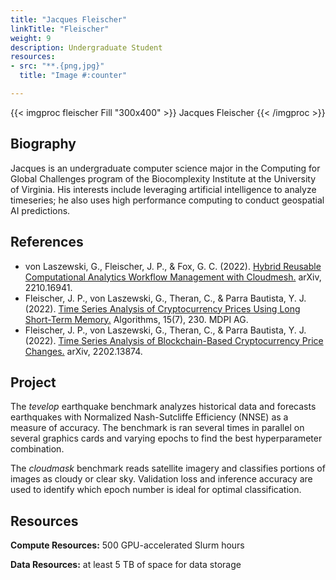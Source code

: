 ```yaml
---
title: "Jacques Fleischer"
linkTitle: "Fleischer"
weight: 9
description: Undergraduate Student
resources:
- src: "**.{png,jpg}"
  title: "Image #:counter"

---
```


{{< imgproc fleischer Fill "300x400" >}}
Jacques Fleischer
{{< /imgproc >}} 

## Biography

Jacques is an undergraduate computer science major
in the Computing for Global Challenges
program of the Biocomplexity Institute at the University
of Virginia. His interests include leveraging artificial
intelligence to analyze timeseries; he also
uses high performance computing to conduct geospatial 
AI predictions.

## References

* von Laszewski, G., Fleischer, J. P., & Fox, G. C. (2022). [Hybrid Reusable Computational Analytics Workflow Management with Cloudmesh.](https://arxiv.org/abs/2210.16941v1) arXiv, 2210.16941.
* Fleischer, J. P., von Laszewski, G., Theran, C., & Parra Bautista, Y. J. (2022). [Time Series Analysis of Cryptocurrency Prices Using Long Short-Term Memory.](https://dx.doi.org/10.3390/a15070230) Algorithms, 15(7), 230. MDPI AG.
* Fleischer, J. P., von Laszewski, G., Theran, C., & Parra Bautista, Y. J. (2022). [Time Series Analysis of Blockchain-Based Cryptocurrency Price Changes.](https://doi.org/10.48550/arXiv.2202.13874) arXiv, 2202.13874.


## Project

The *tevelop* earthquake benchmark analyzes historical data and forecasts 
earthquakes with Normalized Nash-Sutcliffe Efficiency (NNSE) as a measure of 
accuracy. The benchmark is ran several times in parallel on several graphics
cards and varying epochs to find the best hyperparameter combination.

The *cloudmask* benchmark reads satellite imagery and classifies portions
of images as cloudy or clear sky. Validation loss and inference accuracy
are used to identify which epoch number is ideal for optimal classification.

## Resources

**Compute Resources:** 500 GPU-accelerated Slurm hours

**Data Resources:** at least 5 TB of space for data storage

